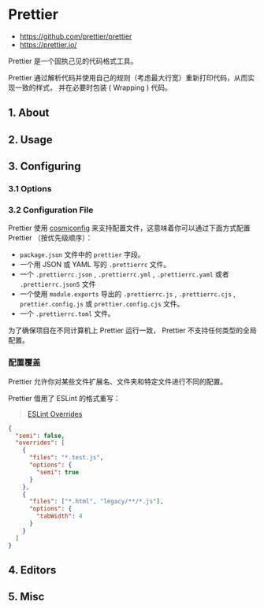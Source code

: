 # Prettier

- <https://github.com/prettier/prettier>
- <https://prettier.io/>

Prettier 是一个固执己见的代码格式工具。

Prettier 通过解析代码并使用自己的规则（考虑最大行宽）重新打印代码，从而实现一致的样式，
并在必要时包装 ( Wrapping ) 代码。

## 1. About

## 2. Usage

## 3. Configuring

### 3.1 Options

### 3.2 Configuration File

Prettier 使用 [cosmiconfig] 来支持配置文件，这意味着你可以通过下面方式配置 Prettier （按优先级顺序）：

[cosmiconfig]: https://github.com/davidtheclark/cosmiconfig

- `package.json` 文件中的 `prettier` 字段。
- 一个用 JSON 或 YAML 写的 `.prettierrc` 文件。
- 一个 `.prettierrc.json` , `.prettierrc.yml` , `.prettierrc.yaml` 或者 `.prettierrc.json5` 文件
- 一个使用 `module.exports` 导出的 `.prettierrc.js` , `.prettierrc.cjs` , `prettier.config.js` 或 `prettier.config.cjs` 文件。
- 一个 `.prettierrc.toml` 文件。

为了确保项目在不同计算机上 Prettier 运行一致， Prettier 不支持任何类型的全局配置。

### 配置覆盖

Prettier 允许你对某些文件扩展名、文件夹和特定文件进行不同的配置。

Prettier 借用了 ESLint 的格式重写：

> [ESLint Overrides](https://eslint.org/docs/user-guide/configuring/configuration-files#how-do-overrides-work)

```json
{
  "semi": false,
  "overrides": [
    {
      "files": "*.test.js",
      "options": {
        "semi": true
      }
    },
    {
      "files": ["*.html", "legacy/**/*.js"],
      "options": {
        "tabWidth": 4
      }
    }
  ]
}
```

## 4. Editors

## 5. Misc
